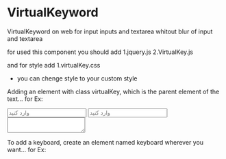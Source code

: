 # VirtualKeyword
VirtualKeyword on web for input inputs and textarea whitout blur of input and textarea

for used this component you should add 
1.jquery.js
2.VirtualKey.js

and for style add 
1.virtualKey.css
* you can chenge style  to your custom style

Adding an element with class virtualKey, which is the parent element of the text...
for Ex:

<div class="virtualKey">
    <input class="" type="text" id="input1" placeholder="وارد کنید">
    <input class="" type="text" id="input2" placeholder="وارد کنید">
<textarea></textarea>
</div>

To add a keyboard, create an element named keyboard wherever you want...
for Ex:
<div class="keyboard"></div>

